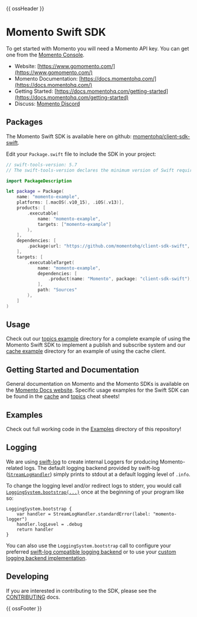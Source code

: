 {{ ossHeader }}

# Momento Swift SDK

To get started with Momento you will need a Momento API key. You can get one from the [Momento Console](https://console.gomomento.com).

* Website: [https://www.gomomento.com/](https://www.gomomento.com/)
* Momento Documentation: [https://docs.momentohq.com/](https://docs.momentohq.com/)
* Getting Started: [https://docs.momentohq.com/getting-started](https://docs.momentohq.com/getting-started)
* Discuss: [Momento Discord](https://discord.gg/3HkAKjUZGq)

## Packages

The Momento Swift SDK is available here on github: [momentohq/client-sdk-swift](https://github.com/momentohq/client-sdk-swift). 

Edit your `Package.swift` file to include the SDK in your project:

```swift
// swift-tools-version: 5.7
// The swift-tools-version declares the minimum version of Swift required to build this package.

import PackageDescription

let package = Package(
    name: "momento-example",
    platforms: [.macOS(.v10_15), .iOS(.v13)],
    products: [
        .executable(
            name: "momento-example",
            targets: ["momento-example"]
        ),
    ],
    dependencies: [
        .package(url: "https://github.com/momentohq/client-sdk-swift", exact: "0.3.2")
    ],
    targets: [
        .executableTarget(
            name: "momento-example",
            dependencies: [
                .product(name: "Momento", package: "client-sdk-swift"),
            ],
            path: "Sources"
        ),
    ]
)
```
## Usage

Check out our [topics example](./Examples/topics/README.md) directory for a complete example of using the Momento Swift SDK to implement a publish and subscribe system and our [cache example](./Examples/cache/README.md) directory for an example of using the cache client.

## Getting Started and Documentation

General documentation on Momento and the Momento SDKs is available on the [Momento Docs website](https://docs.momentohq.com/). Specific usage examples for the Swift SDK can be found in the [cache](https://docs.momentohq.com/cache/develop/sdks/swift/cheat-sheet) and [topics](https://docs.momentohq.com/topics/develop/sdks/swift/cheat-sheet) cheat sheets!

## Examples

Check out full working code in the [Examples](./Examples/) directory of this repository!

## Logging

We are using [swift-log](https://github.com/apple/swift-log) to create internal Loggers for producing Momento-related logs. 
The default logging backend provided by swift-log ([`StreamLogHandler`](https://github.com/apple/swift-log/#default-logger-behavior)) simply prints to stdout at a default logging level of `.info`.

To change the logging level and/or redirect logs to stderr, you would call  [`LoggingSystem.bootstrap(...)`](https://github.com/apple/swift-log/#default-logger-behavior) once at the beginning of your program like so:
```
LoggingSystem.bootstrap {
    var handler = StreamLogHandler.standardError(label: "momento-logger")
    handler.logLevel = .debug
    return handler
}
```

You can also use the `LoggingSystem.bootstrap` call to configure your preferred [swift-log compatible logging backend](https://github.com/apple/swift-log/#available-logging-backends-for-applications) or to use your [custom logging backend implementation](https://github.com/apple/swift-log/#on-the-implementation-of-a-logging-backend-a-loghandler).

## Developing

If you are interested in contributing to the SDK, please see the [CONTRIBUTING](./CONTRIBUTING.md) docs.

{{ ossFooter }}

